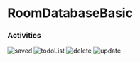 # RoomDatabaseBasic

### Activities

![saved](https://user-images.githubusercontent.com/53142240/139559931-ee408137-b214-42e9-895e-72a3e8d82a33.png)
![todoList](https://user-images.githubusercontent.com/53142240/139559935-ea77dcc7-6f00-4d58-9e65-e7e4c459aa56.png)
![delete](https://user-images.githubusercontent.com/53142240/139559937-413cd90c-956e-4807-854c-4b09660f5fba.png)
![update](https://user-images.githubusercontent.com/53142240/139559938-17993067-4cdb-4962-90ad-7071899dd380.png)

